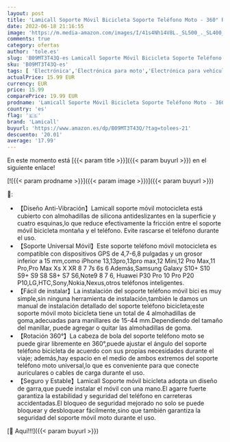 ```yaml
---
layout: post
title: 'Lamicall Soporte Móvil Bicicleta Soporte Teléfono Moto - 360° Rotación Soporte Manillar para iPhone 13 Pro Max  12 Mini  12 Pro Max  11 Pro Max  Xs Max  XR  X  Samsung  Xiaomi y Otro Smartphone  Negro'
date: 2022-06-18 21:16:55
image: 'https://m.media-amazon.com/images/I/41s4Nh14V8L._SL500_._SL400_.jpg'
comments: true
category: ofertas
author: 'tole.es'
slug: 'B09MT3T43Q-es Lamicall Soporte Móvil Bicicleta Soporte Teléfono Moto -...'
sku: 'B09MT3T43Q-es'
tags: [ 'Electrónica','Electrónica para moto','Electrónica para vehículos','Soportes para moto','iphone','lamicall','🇪🇸', ]
actualPrice: 15.99 EUR
currency: EUR
price: 15.99
comparePrice: 19.99 EUR
prodname: 'Lamicall Soporte Móvil Bicicleta Soporte Teléfono Moto - 360° Rotación Soporte Manillar para iPhone 13 Pro Max  12 Mini  12 Pro Max  11 Pro Max  Xs Max  XR  X  Samsung  Xiaomi y Otro Smartphone  Negro'
country: 'es'
flag: '🇪🇸'
brand: 'Lamicall'
buyurl: 'https://www.amazon.es/dp/B09MT3T43Q/?tag=tolees-21'
descuento: '20.01'
average: '17.99'
---
```


En este momento está [{{< param title >}}]({{< param buyurl >}}) en el siguiente enlace!

[![{{< param prodname >}}]({{< param image >}})]({{< param buyurl >}})

🔎:

- 【Diseño Anti-Vibración】Lamicall soporte móvil motocicleta está cubierto con almohadillas de silicona antideslizantes en la superficie y cuatro esquinas,lo que reduce efectivamente la fricción entre el soporte móvil bicicleta montaña y el teléfono. Evite rascarse el teléfono durante el uso.
- 【Soporte Universal Móvil】Este soporte teléfono móvil motocicleta es compatible con dispositivos GPS de 4,7-6,8 pulgadas y un grosor inferior a 15 mm,como iPhone 13,13pro,13pro max,12 Mini,12 Pro Max,11 Pro,Pro Max Xs X XR 8 7 7s 6s 6 Además,Samsung Galaxy S10+ S10 S9+ S9 S8 S8+ S7 S6,Note9 8 7 6, Huawei P30 Pro 10 Pro P20 P10,LG,HTC,Sony,Nokia,Nexus,otros teléfonos inteligentes.
- 【Fácil de instalar】La instalación del soporte teléfono móvil bici es muy simple,sin ninguna herramienta de instalación,también le damos un manual de instalación detallado del soporte teléfono bicicleta;este soporte móvil moto bicicleta tiene un total de 4 almohadillas de goma,adecuadas para manillares de 15-44 mm.Dependiendo del tamaño del manillar, puede agregar o quitar las almohadillas de goma.
- 【Rotación 360°】La cabeza de bola del soporte teléfono moto se puede girar libremente en 360°,puede ajustar el ángulo del soporte teléfono bicicleta de acuerdo con sus propias necesidades durante el viaje; además,hay espacio en el medio de ambos extremos del soporte teléfono moto universal,lo que es conveniente para que conecte auriculares o cables de carga durante el uso.
- 【Seguro y Estable】Lamicall Soporte móvil bicicleta adopta un diseño de garra,que puede instalar el móvil con una mano.El agarre fuerte garantiza la estabilidad y seguridad del teléfono en carreteras accidentadas.El bloqueo de seguridad mejorado no solo se puede bloquear y desbloquear fácilmente,sino que también garantiza la seguridad del soporte móvil moto durante el uso.

[🛒 Aquí!!!]({{< param buyurl >}})
